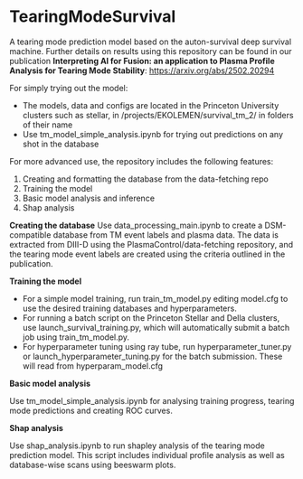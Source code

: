 # TearingModeSurvival
A tearing mode prediction model based on the auton-survival deep survival machine. Further details on results using this repository can be found in our publication **Interpreting AI for Fusion: an application to Plasma Profile Analysis for Tearing Mode Stability**: https://arxiv.org/abs/2502.20294

For simply trying out the model:
- The models, data and configs are located in the Princeton University clusters such as stellar, in /projects/EKOLEMEN/survival_tm_2/ in folders of their name
- Use tm_model_simple_analysis.ipynb for trying out predictions on any shot in the database

For more advanced use, the repository includes the following features:
1) Creating and formatting the database from the data-fetching repo
2) Training the model
3) Basic model analysis and inference
4) Shap analysis

**Creating the database**
Use data_processing_main.ipynb to create a DSM-compatible database from TM event labels and plasma data. The data is extracted from DIII-D using the PlasmaControl/data-fetching repository, and the tearing mode event labels are created using the criteria outlined in the publication. 

**Training the model**
- For a simple model training, run train_tm_model.py editing model.cfg to use the desired training databases and hyperparameters. 
- For running a batch script on the Princeton Stellar and Della clusters, use launch_survival_training.py, which will automatically submit a batch job using train_tm_model.py. 
- For hyperparameter tuning using ray tube, run hyperparameter_tuner.py or launch_hyperparameter_tuning.py for the batch submission. These will read from hyperparam_model.cfg

**Basic model analysis**

Use tm_model_simple_analysis.ipynb for analysing training progress, tearing mode predictions and creating ROC curves.

**Shap analysis**

Use shap_analysis.ipynb to run shapley analysis of the tearing mode prediction model. This script includes individual profile analysis as well as database-wise scans using beeswarm plots. 
